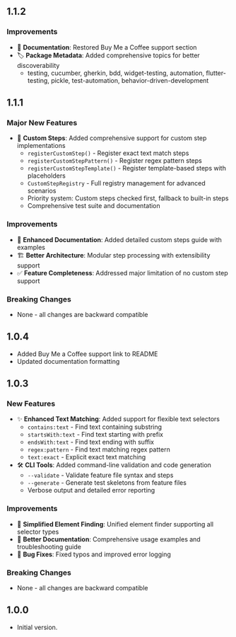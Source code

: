 ## 1.1.2

### Improvements

- 📖 **Documentation**: Restored Buy Me a Coffee support section
- 🏷️ **Package Metadata**: Added comprehensive topics for better discoverability
  - testing, cucumber, gherkin, bdd, widget-testing, automation, flutter-testing, pickle, test-automation, behavior-driven-development

## 1.1.1

### Major New Features

- 🔧 **Custom Steps**: Added comprehensive support for custom step implementations
  - `registerCustomStep()` - Register exact text match steps
  - `registerCustomStepPattern()` - Register regex pattern steps
  - `registerCustomStepTemplate()` - Register template-based steps with placeholders
  - `CustomStepRegistry` - Full registry management for advanced scenarios
  - Priority system: Custom steps checked first, fallback to built-in steps
  - Comprehensive test suite and documentation

### Improvements

- 📖 **Enhanced Documentation**: Added detailed custom steps guide with examples
- 🏗️ **Better Architecture**: Modular step processing with extensibility support
- ✅ **Feature Completeness**: Addressed major limitation of no custom step support

### Breaking Changes

- None - all changes are backward compatible

## 1.0.4

- Added Buy Me a Coffee support link to README
- Updated documentation formatting

## 1.0.3

### New Features

- ✨ **Enhanced Text Matching**: Added support for flexible text selectors
  - `contains:text` - Find text containing substring
  - `startsWith:text` - Find text starting with prefix
  - `endsWith:text` - Find text ending with suffix
  - `regex:pattern` - Find text matching regex pattern
  - `text:exact` - Explicit exact text matching
- 🛠️ **CLI Tools**: Added command-line validation and code generation
  - `--validate` - Validate feature file syntax and steps
  - `--generate` - Generate test skeletons from feature files
  - Verbose output and detailed error reporting

### Improvements

- 🎯 **Simplified Element Finding**: Unified element finder supporting all selector types
- 📖 **Better Documentation**: Comprehensive usage examples and troubleshooting guide
- 🐛 **Bug Fixes**: Fixed typos and improved error logging

### Breaking Changes

- None - all changes are backward compatible

## 1.0.0

- Initial version.
